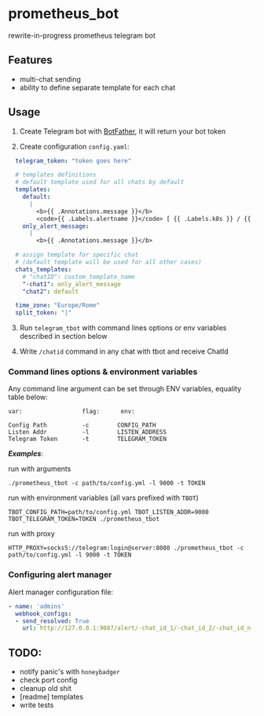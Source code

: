 # prometheus_bot

rewrite-in-progress prometheus telegram bot

## Features
- multi-chat sending
- ability to define separate template for each chat

## Usage

1. Create Telegram bot with [BotFather](https://t.me/BotFather), it will return your bot token

2. Create configuration `config.yaml`:

```yaml
  telegram_token: "token goes here"

  # templates definitions
  # default template used for all chats by default
  templates:
    default:
      |
        <b>{{ .Annotations.message }}</b>
        <code>{{ .Labels.alertname }}</code> [ {{ .Labels.k8s }} / {{ .Labels.severity }} ]
    only_alert_message:
      |
        <b>{{ .Annotations.message }}</b>

  # assign template for specific chat 
  # (default template will be used for all other cases)
  chats_templates:
    # "chatID": custom_template_name
    "-chat1": only_alert_message
    "chat2": default

  time_zone: "Europe/Rome"
  split_token: "|"    
```

3. Run ```telegram_tbot``` with command lines options or env variables described in section below

4. Write `/chatid` command in any chat with tbot and receive ChatId

### Command lines options & environment variables

Any command line argument can be set through ENV variables, equality table below:

```
var:                 flag:      env:

Config Path          -c        CONFIG_PATH
Listen Addr          -l        LISTEN_ADDRESS
Telegram Token       -t        TELEGRAM_TOKEN
```

***Examples***:

run with arguments
```
./prometheus_tbot -c path/to/config.yml -l 9000 -t TOKEN
```

run with environment variables (all vars prefixed with `TBOT`)
```
TBOT_CONFIG_PATH=path/to/config.yml TBOT_LISTEN_ADDR=9000 TBOT_TELEGRAM_TOKEN=TOKEN ./prometheus_tbot
```

run with proxy
```
HTTP_PROXY=socks5://telegram:login@server:8080 ./prometheus_tbot -c path/to/config.yml -l 9000 -t TOKEN
```

### Configuring alert manager

Alert manager configuration file:

```yml
- name: 'admins'
  webhook_configs:
  - send_resolved: True
    url: http://127.0.0.1:9087/alert/-chat_id_1/-chat_id_2/-chat_id_n
```

## TODO:
- notify panic's with `honeybadger`
- check port config
- cleanup old shit
- [readme] templates
- write tests